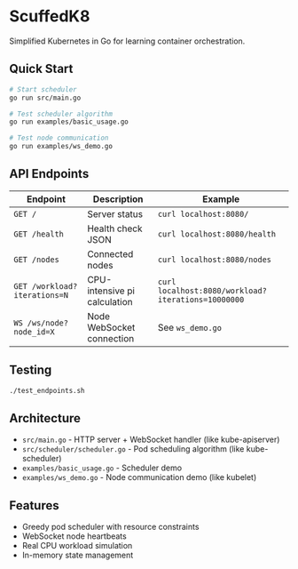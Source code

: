 # ScuffedK8

Simplified Kubernetes in Go for learning container orchestration.

## Quick Start

```bash
# Start scheduler
go run src/main.go

# Test scheduler algorithm
go run examples/basic_usage.go

# Test node communication
go run examples/ws_demo.go
```

## API Endpoints

| Endpoint | Description | Example |
|----------|-------------|---------|
| `GET /` | Server status | `curl localhost:8080/` |
| `GET /health` | Health check JSON | `curl localhost:8080/health` |
| `GET /nodes` | Connected nodes | `curl localhost:8080/nodes` |
| `GET /workload?iterations=N` | CPU-intensive pi calculation | `curl localhost:8080/workload?iterations=10000000` |
| `WS /ws/node?node_id=X` | Node WebSocket connection | See `ws_demo.go` |

## Testing

```bash
./test_endpoints.sh
```

## Architecture

- `src/main.go` - HTTP server + WebSocket handler (like kube-apiserver)
- `src/scheduler/scheduler.go` - Pod scheduling algorithm (like kube-scheduler)
- `examples/basic_usage.go` - Scheduler demo
- `examples/ws_demo.go` - Node communication demo (like kubelet)

## Features

- Greedy pod scheduler with resource constraints
- WebSocket node heartbeats
- Real CPU workload simulation
- In-memory state management
